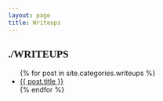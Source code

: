 ```yaml
---
layout: page
title: Writeups
---
```


<section>

  <h2 style="font-family: 'ohgodno';">./WRITEUPS</h2>
  <ul>
    {% for post in site.categories.writeups %}
      <li><a href="{{ post.url }}">{{ post.title }}</a></li>
    {% endfor %}
  </ul>

<!-- <h4>site tags are : {{ site.tags }}</h4> -->
</section>
